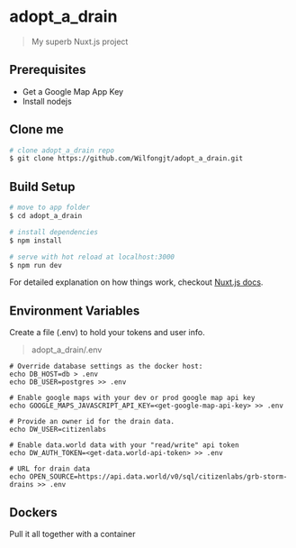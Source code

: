# adopt_a_drain

> My superb Nuxt.js project

## Prerequisites
* Get a Google Map App Key
* Install nodejs

## Clone me
``` bash 
# clone adopt_a_drain repo
$ git clone https://github.com/Wilfongjt/adopt_a_drain.git
```
## Build Setup

``` bash
# move to app folder
$ cd adopt_a_drain

# install dependencies
$ npm install

# serve with hot reload at localhost:3000
$ npm run dev

```

For detailed explanation on how things work, checkout [Nuxt.js docs](https://nuxtjs.org).

## Environment Variables
Create a file (.env) to hold your tokens and user info. 
> adopt_a_drain/.env
```
# Override database settings as the docker host:
echo DB_HOST=db > .env
echo DB_USER=postgres >> .env

# Enable google maps with your dev or prod google map api key
echo GOOGLE_MAPS_JAVASCRIPT_API_KEY=<get-google-map-api-key> >> .env

# Provide an owner id for the drain data.
echo DW_USER=citizenlabs

# Enable data.world data with your "read/write" api token
echo DW_AUTH_TOKEN=<get-data.world-api-token> >> .env

# URL for drain data
echo OPEN_SOURCE=https://api.data.world/v0/sql/citizenlabs/grb-storm-drains >> .env
```
## Dockers
Pull it all together with a container
```

```
